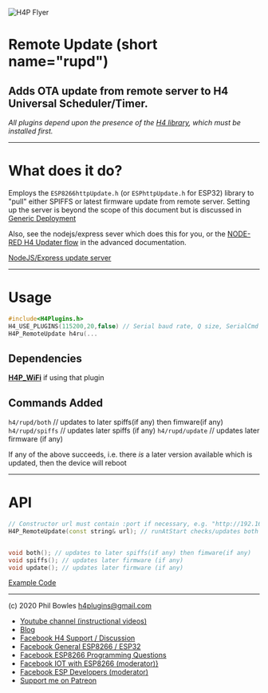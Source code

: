 ![H4P Flyer](/assets/DiagLogo.jpg) 

# Remote Update (short name="rupd")

## Adds OTA update from remote server to H4 Universal Scheduler/Timer.

*All plugins depend upon the presence of the [H4 library](https://github.com/philbowles/H4), which must be installed first.*

---

# What does it do?

Employs the `ESP8266httpUpdate.h` (or `ESPhttpUpdate.h` for ESP32) library to "pull" either SPIFFS or latest firmware update from remote server.
Setting up the server is beyond the scope of this document but is discussed in [Generic Deployment](XTRAS.md)

Also, see the nodejs/express sever which does this for you, or the [NODE-RED H4 Updater flow](advanced.md) in the advanced documentation.

[NodeJS/Express update server](../examples/LOGGING/H4P_HttpMySQLLogger/mysqlrest/routes/index.js)

---

# Usage

```cpp
#include<H4Plugins.h>
H4_USE_PLUGINS(115200,20,false) // Serial baud rate, Q size, SerialCmd autostop
H4P_RemoteUpdate h4ru(...
```

## Dependencies

[**H4P_WiFi**](h4wifi.md) if using that plugin

## Commands Added

`h4/rupd/both` // updates to later spiffs(if any) then fimware(if any)
`h4/rupd/spiffs` // updates later spiffs (if any)
`h4/rupd/update` // updates later firmware (if any)

If any of the above succeeds, i.e. there *is* a later version available which is updated, then the device will reboot

---

# API

```cpp
// Constructor url must contain :port if necessary, e.g. "http://192.168.1.4:1880/update"
H4P_RemoteUpdate(const string& url); // runAtStart checks/updates both on startup


void both(); // updates to later spiffs(if any) then fimware(if any)
void spiffs(); // updates later firmware (if any)
void update(); // updates later firmware (if any)
```

[Example Code](../examples/XTRAS/H4P_RemoteUpdate/H4P_RemoteUpdate.ino)

---

(c) 2020 Phil Bowles h4plugins@gmail.com

* [Youtube channel (instructional videos)](https://www.youtube.com/channel/UCYi-Ko76_3p9hBUtleZRY6g)
* [Blog](https://8266iot.blogspot.com)
* [Facebook H4  Support / Discussion](https://www.facebook.com/groups/444344099599131/)
* [Facebook General ESP8266 / ESP32](https://www.facebook.com/groups/2125820374390340/)
* [Facebook ESP8266 Programming Questions](https://www.facebook.com/groups/esp8266questions/)
* [Facebook IOT with ESP8266 (moderator)}](https://www.facebook.com/groups/1591467384241011/)
* [Facebook ESP Developers (moderator)](https://www.facebook.com/groups/ESP8266/)
* [Support me on Patreon](https://patreon.com/esparto)
